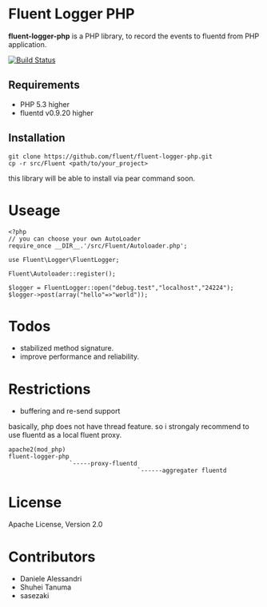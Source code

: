 # Fluent Logger PHP

**fluent-logger-php** is a PHP library, to record the events to fluentd from PHP application.

[![Build Status](https://secure.travis-ci.org/chobie/fluent-logger-php.png)](http://travis-ci.org/chobie/fluent-logger-php)

## Requirements

- PHP 5.3 higher
- fluentd v0.9.20 higher

## Installation

````
git clone https://github.com/fluent/fluent-logger-php.git
cp -r src/Fluent <path/to/your_project>
````
this library will be able to install via pear command soon.

# Useage

````
<?php
// you can choose your own AutoLoader
require_once __DIR__.'/src/Fluent/Autoloader.php';

use Fluent\Logger\FluentLogger;

Fluent\Autoloader::register();

$logger = FluentLogger::open("debug.test","localhost","24224");
$logger->post(array("hello"=>"world"));
````

# Todos

* stabilized method signature.
* improve performance and reliability.

# Restrictions

* buffering and re-send support

basically, php does not have thread feature. so i strongaly recommend 
to use fluentd as a local fluent proxy.

````
apache2(mod_php)
fluent-logger-php
                 `-----proxy-fluentd
                                    `------aggregater fluentd
````

# License
Apache License, Version 2.0


# Contributors

* Daniele Alessandri
* Shuhei Tanuma
* sasezaki
